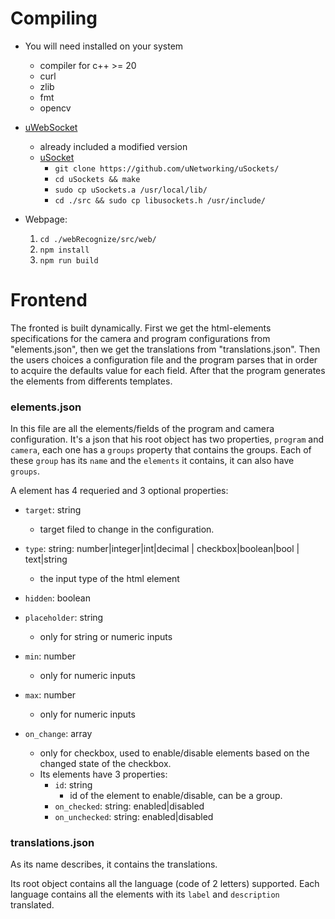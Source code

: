 # Compiling
- You will need installed on your system
    - compiler for c++ >= 20
    - curl
    - zlib
    - fmt
    - opencv
- [uWebSocket](https://github.com/uNetworking/uWebSockets/)
    - already included a modified version
    - [uSocket](https://github.com/uNetworking/uSockets/tree/5440dbac79bd76444175b76ee95dfcade12a6aac)
        - `git clone https://github.com/uNetworking/uSockets/`
        - `cd uSockets && make`
        - `sudo cp uSockets.a /usr/local/lib/`
        - `cd ./src && sudo cp libusockets.h /usr/include/`

- Webpage:
    1. `cd ./webRecognize/src/web/`
    2. `npm install`
    3. `npm run build`

# Frontend
The fronted is built dynamically. First we get the html-elements specifications for the camera and program configurations from "elements.json", then we get the translations from "translations.json". Then the users choices a configuration file and the program parses that in order to acquire the defaults value for each field. After that the program generates the elements from differents templates.

### **elements.json**
In this file are all the elements/fields of the program and camera configuration. It's a json that his root object has two properties, `program` and `camera`, each one has a `groups` property that contains the groups. Each of these `group` has its `name` and the `elements` it contains, it can also have `groups`.

A element has 4 requeried and 3 optional properties:
- `target`: string
    - target filed to change in the configuration.

- `type`: string: number|integer|int|decimal | checkbox|boolean|bool | text|string
    - the input type of the html element

- `hidden`: boolean

- `placeholder`: string
    - only for string or numeric inputs

- `min`: number
    - only for numeric inputs

- `max`: number
    - only for numeric inputs

- `on_change`: array
    - only for checkbox, used to enable/disable elements based on the changed state of the checkbox.
    - Its elements have 3 properties:
        - `id`: string
            - id of the element to enable/disable, can be a group.
        - `on_checked`: string: enabled|disabled
        - `on_unchecked`: string: enabled|disabled

### **translations.json**
As its name describes, it contains the translations.

Its root object contains all the language (code of 2 letters) supported.
Each language contains all the elements with its `label` and `description` translated.